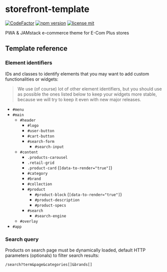 # storefront-template

[![CodeFactor](https://www.codefactor.io/repository/github/ecomclub/storefront-template/badge)](https://www.codefactor.io/repository/github/ecomclub/storefront-template)
[![npm version](https://img.shields.io/npm/v/@ecomplus/storefront-template.svg)](https://www.npmjs.org/@ecomplus/storefront-template)
[![license mit](https://img.shields.io/badge/License-MIT-yellow.svg)](https://opensource.org/licenses/MIT)

PWA &amp; JAMstack e-commerce theme for E-Com Plus stores

## Template reference

### Element identifiers

IDs and classes to identify elements that you may
want to add custom functionalities or widgets:

> We use (of course) lot of other element identifiers,
but you should use as possible the ones listed below to keep your
widgets more stable, because we will try to keep it even with
new major releases.

- `#menu`
- `#main`
  - `#header`
    - `#logo`
    - `#user-button`
    - `#cart-button`
    - `#search-form`
      - `#search-input`
  - `#content`
    - `.products-carousel`
    - `.retail-grid`
    - `.product-card` (`[data-to-render="true"]`)
    - `#category`
    - `#brand`
    - `#collection`
    - `#product`
      - `#product-block` (`[data-to-render="true"]`)
      - `#product-description`
      - `#product-specs`
    - `#search`
      - `#search-engine`
  - `#overlay`
- `#app`

### Search query

Products on search page must be dynamically loaded,
default HTTP parameters (optionals) to filter search results:

`/search?term&page&categories[]&brands[]`
